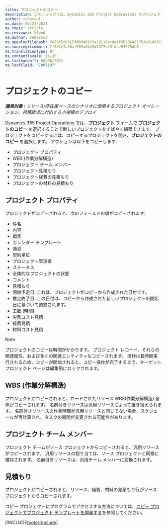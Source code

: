 ```yaml
---
title: プロジェクトのコピー
description: このトピックでは、Dynamics 365 Project Operations のプロジェクトのコピーについて説明します。
author: ruhercul
ms.date: 05/21/2021
ms.topic: article
ms.reviewer: kfend
ms.author: ruhercul
ms.openlocfilehash: fe76f59b315fd0f46b25e1d116acde1f6b2864d1753e01d6311ea93ae7d116fc
ms.sourcegitcommit: 7f8d1e7a16af769adb43d1877c28fdce53975db8
ms.translationtype: HT
ms.contentlocale: ja-JP
ms.lasthandoff: 08/06/2021
ms.locfileid: "7007197"
---
```

# <a name="copy-a-project"></a>プロジェクトのコピー

_**適用対象 :** リソース/非在庫ベースのシナリオに使用するプロジェクト オペレーション、見積請求に対応する小規模のデプロイ_

Dynamics 365 Project Operations では、**プロジェクト** フォームで **プロジェクトのコピー** を選択することで新しいプロジェクトをすばやく構築できます。 プロジェクトをコピーするには、コピーするプロジェクトを開き、**プロジェクトのコピー** を選択します。 アクションは以下をコピーします:

- プロジェクト プロパティ 
- WBS (作業分解構造)
- プロジェクト チーム メンバー
- プロジェクト見積もり
- プロジェクト経費の見積もり
- プロジェクトの材料の見積もり

## <a name="project-properties"></a>プロジェクト プロパティ

プロジェクトがコピーされると、次のフィールドの値がコピーされます:

- 件名
- 内容
- 顧客
- カレンダー テンプレート
- 通貨
- 契約単位
- プロジェクト管理者
- ステータス
- 全体的なプロジェクトの状態
- コメント
- 見積もり
- 開始予定日: これは、プロジェクトがコピーから作成された日付です。
- 推定終了日: この日付は、コピーから作成された新しいプロジェクトの開始日に基づいて調整されます。
- 工数 (時間)
- 労務コスト見積
- 経費見積
- 材料コスト見積

> [!NOTE]
> プロジェクトのコピーは時間がかかります。 プロジェクト レコード、それらの関連属性、および多くの関連エンティティもコピーされます。 操作は長時間実行されるため、コピーが開始されると、コピー操作が完了するまで、ターゲット プロジェクト ページは編集用にロックされます。

## <a name="work-breakdown-structure"></a>WBS (作業分解構造)

プロジェクトがコピーされると、ロードされたリソース WBS(作業分解構造) 全体がコピーされます。 名前付きリソースは汎用リソースによって置き換えられます。 名前付きリソースの作業時間が汎用リソースと同じでない場合、スケジュールが再計算され、タスクの期間が変更される可能性があります。

## <a name="project-team-members"></a>プロジェクト チーム メンバー

プロジェクト チームがソース プロジェクトからコピーされると、汎用リソースがコピーされます。 汎用リソースの割り当ては、ソース プロジェクトと同様に維持されます。 名前付きリソースは、汎用チーム メンバーに変換されます。

## <a name="estimates"></a>見積もり

プロジェクトがコピーされると、リソース、経費、材料の見積もり行がソース プロジェクトからコピーされます。 

コピー プロジェクトにプログラムでアクセスする方法については、[コピー プロジェクトでプロジェクト テンプレートを開発する](dev-copy-project.md)を参照してください。


[!INCLUDE[footer-include](../includes/footer-banner.md)]
